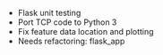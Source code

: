 - Flask unit testing
- Port TCP code to Python 3
- Fix feature data location and plotting
- Needs refactoring: flask_app
